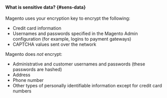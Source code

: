 <div markdown="1">

#### What is sensitive data? {#sens-data}

Magento uses your encryption key to encrypt the following: 

*	Credit card information
*	Usernames and passwords specified in the Magento Admin configuration  (for example, logins to payment gateways)
*	CAPTCHA values sent over the network

Magento does *not* encrypt:

*	Administrative and customer usernames and passwords (these passwords are hashed)
*	Address
*	Phone number
*	Other types of personally identifiable information except for credit card numbers
</div>